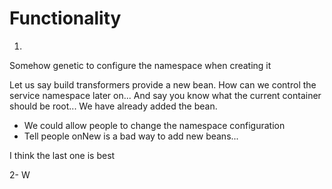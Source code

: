 # Functionality

1.
Somehow genetic to configure the namespace when creating it

Let us say build transformers provide a new bean.
How can we control the service namespace later on... And say you know what the current container should be root... 
We have already added the bean.

* We could allow people to change the namespace configuration
* Tell people onNew is a bad way to add new beans...

I think the last one is best


2- W